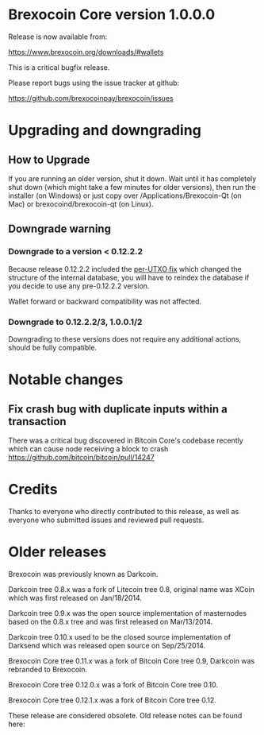 Brexocoin Core version 1.0.0.0
==========================

Release is now available from:

  <https://www.brexocoin.org/downloads/#wallets>

This is a critical bugfix release.

Please report bugs using the issue tracker at github:

  <https://github.com/brexocoinpay/brexocoin/issues>


Upgrading and downgrading
=========================

How to Upgrade
--------------

If you are running an older version, shut it down. Wait until it has completely
shut down (which might take a few minutes for older versions), then run the
installer (on Windows) or just copy over /Applications/Brexocoin-Qt (on Mac) or
brexocoind/brexocoin-qt (on Linux).

Downgrade warning
-----------------

### Downgrade to a version < 0.12.2.2

Because release 0.12.2.2 included the [per-UTXO fix](release-notes/brexocoin/release-notes-0.12.2.2.md#per-utxo-fix)
which changed the structure of the internal database, you will have to reindex
the database if you decide to use any pre-0.12.2.2 version.

Wallet forward or backward compatibility was not affected.

### Downgrade to 0.12.2.2/3, 1.0.0.1/2

Downgrading to these versions does not require any additional actions, should be
fully compatible.


Notable changes
===============

Fix crash bug with duplicate inputs within a transaction
--------------------------------------------------------

There was a critical bug discovered in Bitcoin Core's codebase recently which
can cause node receiving a block to crash https://github.com/bitcoin/bitcoin/pull/14247



Credits
=======

Thanks to everyone who directly contributed to this release,
as well as everyone who submitted issues and reviewed pull requests.


Older releases
==============

Brexocoin was previously known as Darkcoin.

Darkcoin tree 0.8.x was a fork of Litecoin tree 0.8, original name was XCoin
which was first released on Jan/18/2014.

Darkcoin tree 0.9.x was the open source implementation of masternodes based on
the 0.8.x tree and was first released on Mar/13/2014.

Darkcoin tree 0.10.x used to be the closed source implementation of Darksend
which was released open source on Sep/25/2014.

Brexocoin Core tree 0.11.x was a fork of Bitcoin Core tree 0.9,
Darkcoin was rebranded to Brexocoin.

Brexocoin Core tree 0.12.0.x was a fork of Bitcoin Core tree 0.10.

Brexocoin Core tree 0.12.1.x was a fork of Bitcoin Core tree 0.12.

These release are considered obsolete. Old release notes can be found here:



